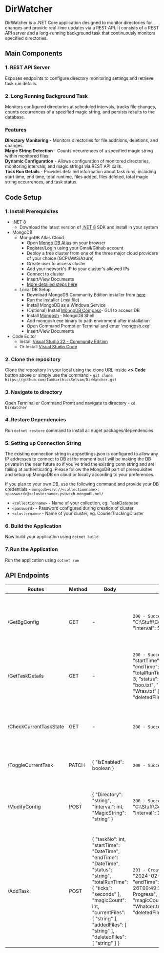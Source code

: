 # DirWatcher
DirWatcher is a .NET Core application designed to monitor directories for changes and provide real-time updates via a REST API. It consists of a REST API server and a long-running background task that continuously monitors specified directories.

## Main Components
### 1. REST API Server
Exposes endpoints to configure directory monitoring settings and retrieve task run details.
### 2. Long Running Background Task
Monitors configured directories at scheduled intervals, tracks file changes, counts occurrences of a specified magic string, and persists results to the database.

### Features
**Directory Monitoring** - Monitors directories for file additions, deletions, and changes. \
**Magic String Detection** - Counts occurrences of a specified magic string within monitored files. \
**Dynamic Configuration** - Allows configuration of monitored directories, monitoring intervals, and magic strings via REST API calls. \
**Task Run Details** - Provides detailed information about task runs, including start time, end time, total runtime, files added, files deleted, total magic string occurrences, and task status.

## Code Setup
### 1. Install Prerequisites
- .NET 8
  - Download the latest version of [.NET 8](https://dotnet.microsoft.com/en-us/download/dotnet/8.0) SDK and install in your system
- MongoDB
  - MongoDB Atlas Cloud
    -  Open [Mongo DB Atlas](https://www.mongodb.com/cloud/atlas/register) on your browser
    -  Register/Login using your Gmail/Github account
    -  Deploy a free cluster from one of the three major cloud providers of your choice (GCP/AWS/Azure)
    -  Create user to access cluster
    -  Add your network's IP to your cluster's allowed IPs
    -  Connect to cluster
    -  Insert/View Documents
    -  [More detailed steps here](https://www.mongodb.com/docs/atlas/tutorial/create-atlas-account/)
  - Local DB Setup
    - Download MongoDB Community Edition installer from [here](https://www.mongodb.com/try/download/community)
    - Run the installer (.msi file)
    - Install MongoDB as a Windows Service
    - (Optional) Install [MongoDB Compass](https://www.mongodb.com/products/compass)- GUI to access DB
    - Install [Mongosh](https://www.mongodb.com/docs/mongodb-shell/) - MongoDB Shell
    - Add mongosh.exe binary to path enviroment after installation
    - Open Command Prompt or Terminal and enter 'mongosh.exe'
    - Insert/View Documents
- Code Editor
  - Install [Visual Studio 22 - Community Edition](https://visualstudio.microsoft.com/vs/)
  - Or Install [Visual Studio Code](https://code.visualstudio.com/)

### 2. Clone the repository
Clone the repository in your local using the clone URL inside **<> Code** button above or simply use the command - `git clone https://github.com/IamKarthickSelvam/DirWatcher.git`

### 3. Navigate to directory
Open Terminal or Command Promt and navigate to directory - `cd DirWatcher` 

### 4. Restore Dependencies
Run `dotnet restore` command to install all nuget packages/dependencies

### 5. Setting up Connection String
The existing connection string in appsettings.json is configured to allow any IP addresses to connect to DB at the moment but I will be making the DB private in the near future so if you've tried the existing conn string and are failing at authenticating. Please follow the MongoDB part of prerequisites and setup up MongoDB on cloud or locally according to your preferences. 

If you plan to your own DB, use the following command and provide your DB credentials - `mongodb+srv://<collectionname>:<password>@<clustername>.ystwcxh.mongodb.net/`
- `<collectionname>` - Name of your collection, eg. TaskDatabase
- `<password>` - Password configured during creation of cluster
- `<clustername>` - Name of your cluster, eg. CourierTrackingCluster 

### 6. Build the Application
Now build your application using `dotnet build`

### 7. Run the Application
Run the application using `dotnet run`

## API Endpoints
| Routes                 | Method | Body                                                           | Sample Response                                            | Description                                                                                                                                                   |
|------------------------|--------|----------------------------------------------------------------|------------------------------------------------------------|---------------------------------------------------------------------------------------------------------------------------------------------------------------|
| /GetBgConfig           | GET    | -                                                              | `200 - Success` { "id": 1, "directory": "C:\\Stuff\\Coding\\DirWatcher\\TestDirectory", "interval": 5, "magicString": "awan" }           | Get the current configuration of the background task. i.e., Directory, Interval and Magic String                                                             |
| /GetTaskDetails        | GET    | -                                                              | `200 - Success` { "id": null, "taskNo": 0, "startTime": "0001-01-01T00:00:00", "endTime": "0001-01-01T00:00:00", "totalRunTime": "00:00:00", "magicCount": 3, "status": "InProgress", "currentFiles": [ "boo.txt", "ENnadhu.txt", "Whatsapp.txt", "Wtas.txt" ], "addedFiles": [ "ABC.txt" ], "deletedFiles": [ "XYZ.txt" ] }                                                          | Get details of the task which is currently running                                                                                                            |
| /CheckCurrentTaskState | GET    | -                                                              | `200 - Success` { "isEnabled": false }                                                           | Check if background tasks are enabled or disabled. If tasks are stopped or not                                                                                |
| /ToggleCurrentTask     | PATCH  |{ "IsEnabled": boolean }                                        | `200 - Success` { "isEnabled": false }                                    | Start or Stop the current background task                                                                                                                     |
| /ModifyConfig          | POST   |{ "Directory": "string", "Interval": int, "MagicString": "string" } | `200 - Success` { "Directory": "C:\\Stuff\\Coding\\DirWatcher\\TestDirectory", "Interval": 10, "MagicString": "abc" }                                           | Modify the current background task configuration to change task behaviour on the fly                                                                           |
| /AddTask               | POST   |{ "taskNo": int, "startTime": "DateTime", "endTime": "DateTime", "status": "string", "totalRunTime": { "ticks": "seconds" }, "magicCount": int, "currentFiles": [ "string" ], "addedFiles": [ "string" ], "deletedFiles": [ "string" ] } | `201 - Created` { "taskNo": 55, "startTime": "2024-02-25T09:49:13.997Z", "endTime": "2024-02-26T09:49:13.997Z", "status": "In Progress", "totalRunTime": { "ticks": 10 }, "magicCount": 6, "currentFiles": [ "ABC.txt", "Whatcer.txt" ], "addedFiles": [ "ABC.txt" ], "deletedFiles": [ "Terracota.txt" ] } | Add a sample task object in DB for testing                                                                                                                     |


